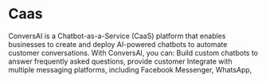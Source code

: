 # Caas
ConversAI is a Chatbot-as-a-Service (CaaS) platform that enables businesses to create and deploy AI-powered chatbots to automate customer conversations. With ConversAI, you can: Build custom chatbots to answer frequently asked questions, provide customer Integrate with multiple messaging platforms, including Facebook Messenger, WhatsApp,
